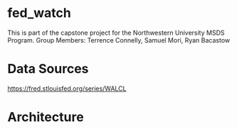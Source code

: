 # fed_watch
This is part of the capstone project for the Northwestern University MSDS Program. Group Members: Terrence Connelly, Samuel Mori, Ryan Bacastow

# Data Sources 
https://fred.stlouisfed.org/series/WALCL

# Architecture
